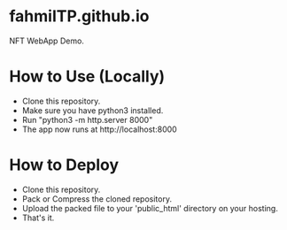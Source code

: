 # fahmiITP.github.io
NFT WebApp Demo.

# How to Use (Locally)
- Clone this repository.
- Make sure you have python3 installed.
- Run "python3 -m http.server 8000"
- The app now runs at http://localhost:8000

# How to Deploy
- Clone this repository.
- Pack or Compress the cloned repository.
- Upload the packed file to your 'public_html' directory on your hosting.
- That's it.
